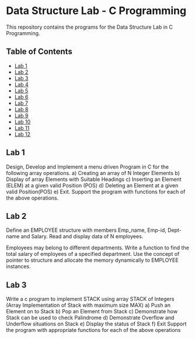 # Data Structure Lab - C Programming

This repository contains the programs for the Data Structure Lab in C Programming.

## Table of Contents

- [Lab 1](#lab-1)
- [Lab 2](#lab-2)
- [Lab 3](#lab-3)
- [Lab 4](#lab-4)
- [Lab 5](#lab-5)
- [Lab 6](#lab-6)
- [Lab 7](#lab-7)
- [Lab 8](#lab-8)
- [Lab 9](#lab-9)
- [Lab 10](#lab-10)
- [Lab 11](#lab-11)
- [Lab 12](#lab-12)

## Lab 1

Design, Develop and Implement a menu driven Program in C for the
following array operations.
a) Creating an array of N Integer Elements
b) Display of array Elements with Suitable Headings
c) Inserting an Element (ELEM) at a given valid Position (POS)
d) Deleting an Element at a given valid Position(POS)
e) Exit.
Support the program with functions for each of the above
operations.

## Lab 2

Define an EMPLOYEE structure with members Emp_name, Emp-id,
Dept-name and Salary. Read and display data of N employees.

Employees may belong to different departments. Write a function
to find the total salary of employees of a specified department.
Use the concept of pointer to structure and allocate the memory
dynamically to EMPLOYEE instances.

## Lab 3

Write a c program to implement STACK using array
STACK of Integers (Array Implementation of Stack with maximum
size MAX)
a) Push an Element on to Stack
b) Pop an Element from Stack
c) Demonstrate how Stack can be used to check Palindrome
d) Demonstrate Overflow and Underflow situations on Stack
e) Display the status of Stack
f) Exit
Support the program with appropriate functions for each of the
above operations
